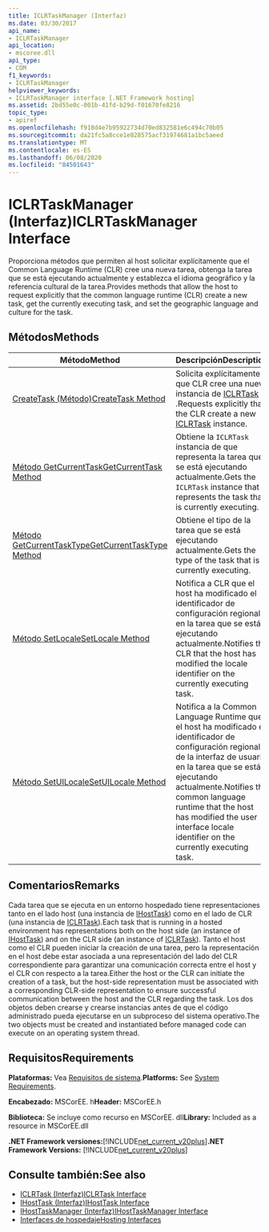 ```yaml
---
title: ICLRTaskManager (Interfaz)
ms.date: 03/30/2017
api_name:
- ICLRTaskManager
api_location:
- mscoree.dll
api_type:
- COM
f1_keywords:
- ICLRTaskManager
helpviewer_keywords:
- ICLRTaskManager interface [.NET Framework hosting]
ms.assetid: 2bd55e0c-001b-41fd-b29d-f01670fe8216
topic_type:
- apiref
ms.openlocfilehash: f918d4e7b95922734d70ed832581e6c494c70b05
ms.sourcegitcommit: da21fc5a8cce1e028575acf31974681a1bc5aeed
ms.translationtype: MT
ms.contentlocale: es-ES
ms.lasthandoff: 06/08/2020
ms.locfileid: "84501643"
---
```

# <a name="iclrtaskmanager-interface"></a><span data-ttu-id="8d2f2-102">ICLRTaskManager (Interfaz)</span><span class="sxs-lookup"><span data-stu-id="8d2f2-102">ICLRTaskManager Interface</span></span>
<span data-ttu-id="8d2f2-103">Proporciona métodos que permiten al host solicitar explícitamente que el Common Language Runtime (CLR) cree una nueva tarea, obtenga la tarea que se está ejecutando actualmente y establezca el idioma geográfico y la referencia cultural de la tarea.</span><span class="sxs-lookup"><span data-stu-id="8d2f2-103">Provides methods that allow the host to request explicitly that the common language runtime (CLR) create a new task, get the currently executing task, and set the geographic language and culture for the task.</span></span>  
  
## <a name="methods"></a><span data-ttu-id="8d2f2-104">Métodos</span><span class="sxs-lookup"><span data-stu-id="8d2f2-104">Methods</span></span>  
  
|<span data-ttu-id="8d2f2-105">Método</span><span class="sxs-lookup"><span data-stu-id="8d2f2-105">Method</span></span>|<span data-ttu-id="8d2f2-106">Descripción</span><span class="sxs-lookup"><span data-stu-id="8d2f2-106">Description</span></span>|  
|------------|-----------------|  
|[<span data-ttu-id="8d2f2-107">CreateTask (Método)</span><span class="sxs-lookup"><span data-stu-id="8d2f2-107">CreateTask Method</span></span>](iclrtaskmanager-createtask-method.md)|<span data-ttu-id="8d2f2-108">Solicita explícitamente que CLR cree una nueva instancia de [ICLRTask](iclrtask-interface.md) .</span><span class="sxs-lookup"><span data-stu-id="8d2f2-108">Requests explicitly that the CLR create a new [ICLRTask](iclrtask-interface.md) instance.</span></span>|  
|[<span data-ttu-id="8d2f2-109">Método GetCurrentTask</span><span class="sxs-lookup"><span data-stu-id="8d2f2-109">GetCurrentTask Method</span></span>](iclrtaskmanager-getcurrenttask-method.md)|<span data-ttu-id="8d2f2-110">Obtiene la `ICLRTask` instancia de que representa la tarea que se está ejecutando actualmente.</span><span class="sxs-lookup"><span data-stu-id="8d2f2-110">Gets the `ICLRTask` instance that represents the task that is currently executing.</span></span>|  
|[<span data-ttu-id="8d2f2-111">Método GetCurrentTaskType</span><span class="sxs-lookup"><span data-stu-id="8d2f2-111">GetCurrentTaskType Method</span></span>](iclrtaskmanager-getcurrenttasktype-method.md)|<span data-ttu-id="8d2f2-112">Obtiene el tipo de la tarea que se está ejecutando actualmente.</span><span class="sxs-lookup"><span data-stu-id="8d2f2-112">Gets the type of the task that is currently executing.</span></span>|  
|[<span data-ttu-id="8d2f2-113">Método SetLocale</span><span class="sxs-lookup"><span data-stu-id="8d2f2-113">SetLocale Method</span></span>](iclrtaskmanager-setlocale-method.md)|<span data-ttu-id="8d2f2-114">Notifica a CLR que el host ha modificado el identificador de configuración regional en la tarea que se está ejecutando actualmente.</span><span class="sxs-lookup"><span data-stu-id="8d2f2-114">Notifies the CLR that the host has modified the locale identifier on the currently executing task.</span></span>|  
|[<span data-ttu-id="8d2f2-115">Método SetUILocale</span><span class="sxs-lookup"><span data-stu-id="8d2f2-115">SetUILocale Method</span></span>](iclrtaskmanager-setuilocale-method.md)|<span data-ttu-id="8d2f2-116">Notifica a la Common Language Runtime que el host ha modificado el identificador de configuración regional de la interfaz de usuario en la tarea que se está ejecutando actualmente.</span><span class="sxs-lookup"><span data-stu-id="8d2f2-116">Notifies the common language runtime that the host has modified the user interface locale identifier on the currently executing task.</span></span>|  
  
## <a name="remarks"></a><span data-ttu-id="8d2f2-117">Comentarios</span><span class="sxs-lookup"><span data-stu-id="8d2f2-117">Remarks</span></span>  
 <span data-ttu-id="8d2f2-118">Cada tarea que se ejecuta en un entorno hospedado tiene representaciones tanto en el lado host (una instancia de [IHostTask](ihosttask-interface.md)) como en el lado de CLR (una instancia de [ICLRTask](iclrtask-interface.md)).</span><span class="sxs-lookup"><span data-stu-id="8d2f2-118">Each task that is running in a hosted environment has representations both on the host side (an instance of [IHostTask](ihosttask-interface.md)) and on the CLR side (an instance of [ICLRTask](iclrtask-interface.md)).</span></span> <span data-ttu-id="8d2f2-119">Tanto el host como el CLR pueden iniciar la creación de una tarea, pero la representación en el host debe estar asociada a una representación del lado del CLR correspondiente para garantizar una comunicación correcta entre el host y el CLR con respecto a la tarea.</span><span class="sxs-lookup"><span data-stu-id="8d2f2-119">Either the host or the CLR can initiate the creation of a task, but the host-side representation must be associated with a corresponding CLR-side representation to ensure successful communication between the host and the CLR regarding the task.</span></span> <span data-ttu-id="8d2f2-120">Los dos objetos deben crearse y crearse instancias antes de que el código administrado pueda ejecutarse en un subproceso del sistema operativo.</span><span class="sxs-lookup"><span data-stu-id="8d2f2-120">The two objects must be created and instantiated before managed code can execute on an operating system thread.</span></span>  
  
## <a name="requirements"></a><span data-ttu-id="8d2f2-121">Requisitos</span><span class="sxs-lookup"><span data-stu-id="8d2f2-121">Requirements</span></span>  
 <span data-ttu-id="8d2f2-122">**Plataformas:** Vea [Requisitos de sistema](../../get-started/system-requirements.md).</span><span class="sxs-lookup"><span data-stu-id="8d2f2-122">**Platforms:** See [System Requirements](../../get-started/system-requirements.md).</span></span>  
  
 <span data-ttu-id="8d2f2-123">**Encabezado:** MSCorEE. h</span><span class="sxs-lookup"><span data-stu-id="8d2f2-123">**Header:** MSCorEE.h</span></span>  
  
 <span data-ttu-id="8d2f2-124">**Biblioteca:** Se incluye como recurso en MSCorEE. dll</span><span class="sxs-lookup"><span data-stu-id="8d2f2-124">**Library:** Included as a resource in MSCorEE.dll</span></span>  
  
 <span data-ttu-id="8d2f2-125">**.NET Framework versiones:**[!INCLUDE[net_current_v20plus](../../../../includes/net-current-v20plus-md.md)]</span><span class="sxs-lookup"><span data-stu-id="8d2f2-125">**.NET Framework Versions:** [!INCLUDE[net_current_v20plus](../../../../includes/net-current-v20plus-md.md)]</span></span>  
  
## <a name="see-also"></a><span data-ttu-id="8d2f2-126">Consulte también:</span><span class="sxs-lookup"><span data-stu-id="8d2f2-126">See also</span></span>

- [<span data-ttu-id="8d2f2-127">ICLRTask (Interfaz)</span><span class="sxs-lookup"><span data-stu-id="8d2f2-127">ICLRTask Interface</span></span>](iclrtask-interface.md)
- [<span data-ttu-id="8d2f2-128">IHostTask (Interfaz)</span><span class="sxs-lookup"><span data-stu-id="8d2f2-128">IHostTask Interface</span></span>](ihosttask-interface.md)
- [<span data-ttu-id="8d2f2-129">IHostTaskManager (Interfaz)</span><span class="sxs-lookup"><span data-stu-id="8d2f2-129">IHostTaskManager Interface</span></span>](ihosttaskmanager-interface.md)
- [<span data-ttu-id="8d2f2-130">Interfaces de hospedaje</span><span class="sxs-lookup"><span data-stu-id="8d2f2-130">Hosting Interfaces</span></span>](hosting-interfaces.md)
